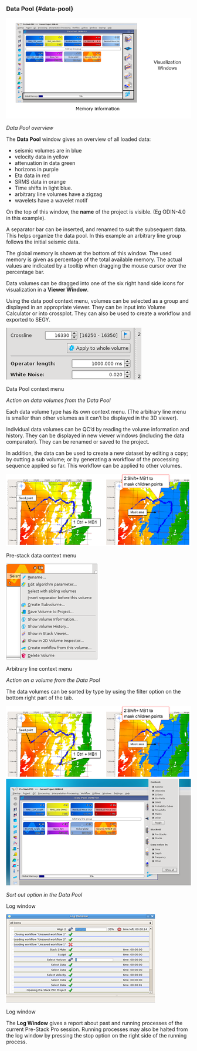 ### Data Pool {#data-pool}

![](/assets/002_Getting_Started.png)



_Data Pool overview_

The **Data Pool** window gives an overview of all loaded data:

* seismic volumes are in blue
* velocity data in yellow
* attenuation in data green
* horizons in purple
* Eta data in red
* SRMS data in orange
* Time shifts in light blue.
* arbitrary line volumes have a zigzag
* wavelets have a wavelet motif

On the top of this window, the **name** of the project is visible. \(Eg ODIN-4.0 in this example\).

A separator bar can be inserted, and renamed to suit the subsequent data. This helps organize the data pool. In this example an arbitrary line group follows the initial seismic data.

The global memory is shown at the bottom of this window. The used memory is given as percentage of the total available memory. The actual values are indicated by a tooltip when dragging the mouse cursor over the percentage bar.

Data volumes can be dragged into one of the six right hand side icons for visualization in a **Viewer Window**.

Using the data pool context menu, volumes can be selected as a group and displayed in an appropriate viewer. They can be input into Volume Calculator or into crossplot. They can also be used to create a workflow and exported to SEGY.

![](/assets/cusersjohannappdatalocalmicro.png)

Data Pool context menu

_Action on data volumes from the Data Pool_

Each data volume type has its own context menu. \(The arbitrary line menu is smaller than other volumes as it can’t be displayed in the 3D viewer\).

Individual data volumes can be QC’d by reading the volume information and history. They can be displayed in new viewer windows \(including the data comparator\). They can be renamed or saved to the project.

In addition, the data can be used to create a new dataset by editing a copy; by cutting a sub volume; or by generating a workflow of the processing sequence applied so far. This workflow can be applied to other volumes.

![](/assets/cusersjohanndesktopmanual-40-.png)

Pre-stack data context menu

![](/assets/arbitraryLineContextMenu.png)

Arbitrary line context menu

_Action on a volume from the Data Pool_

The data volumes can be sorted by type by using the filter option on the bottom right part of the tab.

![](/assets/cusersjohanndesktopmanual-40-.png)![](/assets/sortOutOptionInTheDataPool.png)

_Sort out option in the Data Pool_

Log window

![](/assets/logWindow.png)

Log window

The **Log Window** gives a report about past and running processes of the current Pre-Stack Pro session. Running processes may also be halted from the log window by pressing the stop option on the right side of the running process.

